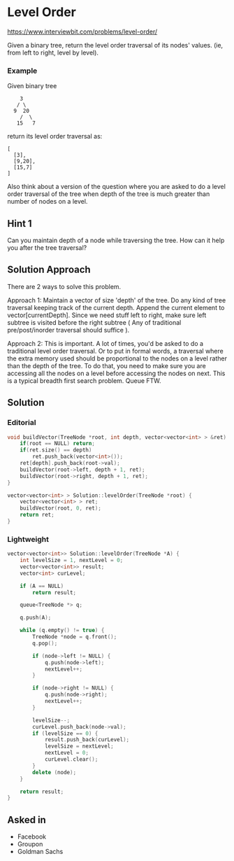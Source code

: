 # Level Order
https://www.interviewbit.com/problems/level-order/

Given a binary tree, return the level order traversal of its nodes' values. (ie, from left to right, level by level).

### Example

Given binary tree
```
    3
   / \
  9  20
    /  \
   15   7
```
return its level order traversal as:

```
[
  [3],
  [9,20],
  [15,7]
]
```

Also think about a version of the question where you are asked to do a level order traversal of the tree when depth of the tree is much greater than number of nodes on a level.


## Hint 1

Can you maintain depth of a node while traversing the tree. How can it help you after the tree traversal?

## Solution Approach

There are 2 ways to solve this problem.

Approach 1: Maintain a vector of size 'depth' of the tree. Do any kind of tree traversal keeping track of the current depth. Append the current element to vector[currentDepth]. Since we need stuff left to right, make sure left subtree is visited before the right subtree ( Any of traditional pre/post/inorder traversal should suffice ).

Approach 2: This is important. A lot of times, you'd be asked to do a traditional level order traversal. Or to put in formal words, a traversal where the extra memory used should be proportional to the nodes on a level rather than the depth of the tree. To do that, you need to make sure you are accessing all the nodes on a level before accessing the nodes on next. This is a typical breadth first search problem. Queue FTW.

## Solution

### Editorial

```cpp
void buildVector(TreeNode *root, int depth, vector<vector<int> > &ret) {
    if(root == NULL) return;
    if(ret.size() == depth)
        ret.push_back(vector<int>());
    ret[depth].push_back(root->val);
    buildVector(root->left, depth + 1, ret);
    buildVector(root->right, depth + 1, ret);
}

vector<vector<int> > Solution::levelOrder(TreeNode *root) {
    vector<vector<int> > ret;
    buildVector(root, 0, ret);
    return ret;
}
```
### Lightweight

```cpp
vector<vector<int>> Solution::levelOrder(TreeNode *A) {
    int levelSize = 1, nextLevel = 0;
    vector<vector<int>> result;
    vector<int> curLevel;

    if (A == NULL)
        return result;

    queue<TreeNode *> q;

    q.push(A);

    while (q.empty() != true) {
        TreeNode *node = q.front();
        q.pop();

        if (node->left != NULL) {
            q.push(node->left);
            nextLevel++;
        }

        if (node->right != NULL) {
            q.push(node->right);
            nextLevel++;
        }

        levelSize--;
        curLevel.push_back(node->val);
        if (levelSize == 0) {
            result.push_back(curLevel);
            levelSize = nextLevel;
            nextLevel = 0;
            curLevel.clear();
        }
        delete (node);
    }

    return result;
}

```

## Asked in
* Facebook
* Groupon
* Goldman Sachs

